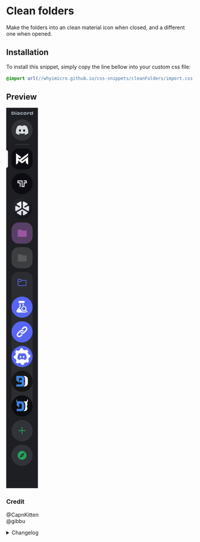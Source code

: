# Clean folders

Make the folders into an clean material icon when closed, and a different one when opened.

## Installation

To install this snippet, simply copy the line bellow into your custom css file:

```css
@import url(//whyimicro.github.io/css-snippets/cleanFolders/import.css);
```

## Preview

![image](https://raw.githubusercontent.com/WhyiMicro/css-snippets/main/_previews/cleanFolders.png)

### Credit

@CapnKitten <br>
@gibbu

<details>
<summary>Changelog</summary>

## 1.0.0

- Moved from old repo to new one

</details>
